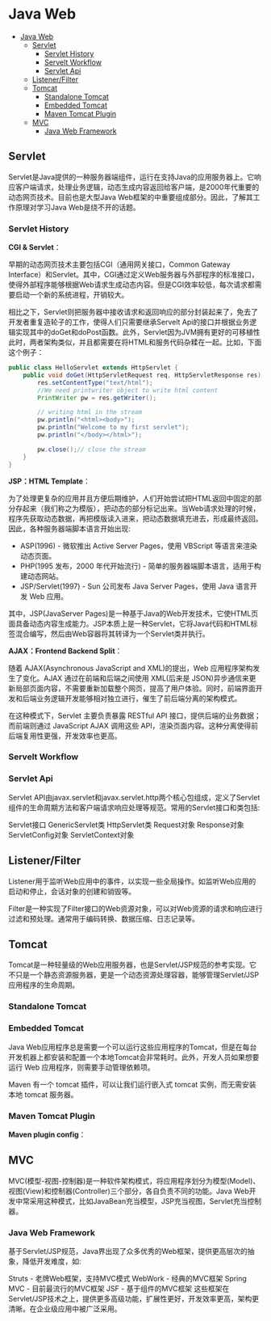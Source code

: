 # Java Web

- [Java Web](#java-web)
  - [Servlet](#servlet)
    - [Servlet History](#servlet-history)
    - [Servelt Workflow](#servelt-workflow)
    - [Servlet Api](#servlet-api)
  - [Listener/Filter](#listenerfilter)
  - [Tomcat](#tomcat)
    - [Standalone Tomcat](#standalone-tomcat)
    - [Embedded Tomcat](#embedded-tomcat)
    - [Maven Tomcat Plugin](#maven-tomcat-plugin)
  - [MVC](#mvc)
    - [Java Web Framework](#java-web-framework)

## Servlet

Servlet是Java提供的一种服务器端组件，运行在支持Java的应用服务器上。它响应客户端请求，处理业务逻辑，动态生成内容返回给客户端，是2000年代重要的动态网页技术。目前也是大型Java Web框架的中重要组成部分。因此，了解其工作原理对学习Java Web是绕不开的话题。

### Servlet History

**CGI & Servlet**：

早期的动态网页技术主要包括CGI（通用网关接口，Common Gateway Interface）和Servlet。其中，CGI通过定义Web服务器与外部程序的标准接口，使得外部程序能够根据Web请求生成动态内容。但是CGI效率较低，每次请求都需要启动一个新的系统进程，开销较大。

相比之下，Servlet则把服务器中接收请求和返回响应的部分封装起来了，免去了开发者重复造轮子的工作，使得人们只需要继承Servelt Api的接口并根据业务逻辑实现其中的doGet和doPost函数。此外，Servlet因为JVM拥有更好的可移植性此时，两者架构类似，并且都需要在将HTML和服务代码杂糅在一起。比如，下面这个例子：

```java
public class HelloServlet extends HttpServlet {
    public void doGet(HttpServletRequest req, HttpServletResponse res) throws ServletException, IOException {
        res.setContentType("text/html");
        //We need printwriter object to write html content
        PrintWriter pw = res.getWriter();

        // writing html in the stream
        pw.println("<html><body>");
        pw.println("Welcome to my first servlet");
        pw.println("</body></html>");

        pw.close();// close the stream
    }
}
```

**JSP：HTML Template**：

为了处理更复杂的应用并且方便后期维护，人们开始尝试把HTML返回中固定的部分存起来（我们称之为模版），把动态的部分标记出来。当Web请求处理的时候，程序先获取动态数据，再把模版读入进来，把动态数据填充进去，形成最终返回。因此，各种服务器端脚本语言开始出现:

- ASP(1996) - 微软推出 Active Server Pages，使用 VBScript 等语言来渲染动态页面。
- PHP(1995 发布，2000 年代开始流行) - 简单的服务器端脚本语言，适用于构建动态网站。
- JSP/Servlet(1997) - Sun 公司发布 Java Server Pages，使用 Java 语言开发 Web 应用。

其中，JSP(JavaServer Pages)是一种基于Java的Web开发技术，它使HTML页面具备动态内容生成能力。JSP本质上是一种Servlet，它将Java代码和HTML标签混合编写，然后由Web容器将其转译为一个Servlet类并执行。

**AJAX：Frontend Backend Split**：

随着 AJAX(Asynchronous JavaScript and XML)的提出，Web 应用程序架构发生了变化。AJAX 通过在前端和后端之间使用 XML(后来是 JSON)异步通信来更新局部页面内容，不需要重新加载整个网页，提高了用户体验。同时，前端界面开发和后端业务逻辑开发能够相对独立进行，催生了前后端分离的架构模式。

在这种模式下，Servlet 主要负责暴露 RESTful API 接口，提供后端的业务数据；而前端则通过 JavaScript AJAX 调用这些 API，渲染页面内容。这种分离使得前后端复用性更强，开发效率也更高。

### Servelt Workflow

### Servlet Api

Servlet API由javax.servlet和javax.servlet.http两个核心包组成，定义了Servlet组件的生命周期方法和客户端请求响应处理等规范。常用的Servlet接口和类包括:

Servlet接口
GenericServlet类
HttpServlet类
Request对象
Response对象
ServletConfig对象
ServletContext对象

## Listener/Filter

Listener用于监听Web应用中的事件，以实现一些全局操作。如监听Web应用的启动和停止，会话对象的创建和销毁等。

Filter是一种实现了Filter接口的Web资源对象，可以对Web资源的请求和响应进行过滤和预处理。通常用于编码转换、数据压缩、日志记录等。

## Tomcat

Tomcat是一种轻量级的Web应用服务器，也是Servlet/JSP规范的参考实现。它不只是一个静态资源服务器，更是一个动态资源处理容器，能够管理Servlet/JSP应用程序的生命周期。

### Standalone Tomcat

### Embedded Tomcat

Java Web应用程序总是需要一个可以运行这些应用程序的Tomcat，但是在每台开发机器上都安装和配置一个本地Tomcat会非常耗时。此外，开发人员如果想要运行 Web 应用程序，则需要手动管理依赖项。

Maven 有一个 tomcat 插件，可以让我们运行嵌入式 tomcat 实例，而无需安装本地 tomcat 服务器。

### Maven Tomcat Plugin

**Maven plugin config**：

## MVC

MVC(模型-视图-控制器)是一种软件架构模式，将应用程序划分为模型(Model)、视图(View)和控制器(Controller)三个部分，各自负责不同的功能。Java Web开发中常采用这种模式，比如JavaBean充当模型，JSP充当视图，Servlet充当控制器。

### Java Web Framework

基于Servlet/JSP规范，Java界出现了众多优秀的Web框架，提供更高层次的抽象，降低开发难度，如:

Struts - 老牌Web框架，支持MVC模式
WebWork - 经典的MVC框架
Spring MVC - 目前最流行的MVC框架
JSF - 基于组件的MVC框架
这些框架在Servlet/JSP技术之上，提供更多高级功能，扩展性更好，开发效率更高，架构更清晰。在企业级应用中被广泛采用。
